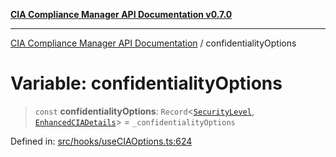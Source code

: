 [**CIA Compliance Manager API Documentation v0.7.0**](../README.md)

***

[CIA Compliance Manager API Documentation](../globals.md) / confidentialityOptions

# Variable: confidentialityOptions

> `const` **confidentialityOptions**: `Record`\<[`SecurityLevel`](../type-aliases/SecurityLevel.md), [`EnhancedCIADetails`](../interfaces/EnhancedCIADetails.md)\> = `_confidentialityOptions`

Defined in: [src/hooks/useCIAOptions.ts:624](https://github.com/Hack23/cia-compliance-manager/blob/main/src/hooks/useCIAOptions.ts#L624)
